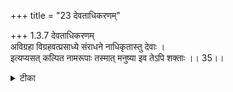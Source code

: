 +++
title = "23 देवताधिकरणम्"

+++
1.3.7 देवताधिकरणम्  
अविग्रहा विग्रहवत्प्रसाध्ये संराधने नाधिकृतास्तु देवाः ।  
इत्यप्यसत् कल्पित नामरूपाः तस्मात् मनुष्या इव तेऽपि शक्ताः ।। 35।।

<details><summary>टीका</summary>

1.3.7 देवताधिकरणम् The view that Gods who do not have corporeal form are not entitled pursue meditation which could be carried out only by corporeal beings is wrong as it is known (from scriptural texts) that they too are capable of assuming several names and forms. Hence like man, 'Gods also are capable of pursuing meditation'.
</details>

